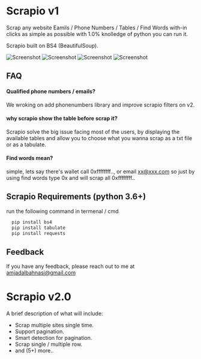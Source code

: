 
# Scrapio v1

Scrap any website Eamils / Phone Numbers / Tables / Find Words
with-in clicks as simple as possible with 1.0% knolledge of python you can run it.

Scrapio built on BS4 (BeautifulSoup).


![Screenshot](https://imgtr.ee/images/2023/06/18/YjlEn.png)
![Screenshot](https://imgtr.ee/images/2023/06/18/Yg6IR.png)
![Screenshot](https://imgtr.ee/images/2023/06/18/YgN7I.png)
![Screenshot](https://imgtr.ee/images/2023/06/18/Ygxwb.png)



## FAQ

#### Qualified phone numbers / emails?

We wroking on add phonenumbers library and improve scrapio filters on v2.

#### why scrapio show the table before scrap it?

Scrapio solve the big issue facing most of the users, by displaying the available tables and allow you to choose what you wanna scrap as a txt file or as a tabulate.

#### Find words mean?

simple, lets say there's wallet call 0xffffffff.., or email xx@xxx.com so just by using find words type 0x and will scrap all 0xffffffff..




## Scrapio Requirements (python 3.6+)

run the following command in termenal / cmd

```bash
  pip install bs4
  pip install tabulate
  pip install requests
```


## Feedback

If you have any feedback, please reach out to me at amjadalbahnasi@gmail.com


# Scrapio v2.0

A brief description of what will include: 
- Scrap multiple sites single time.
- Support pagination. 
- Smart detection for pagination.
- Scrap single / multiple row.
- and (5+) more..

